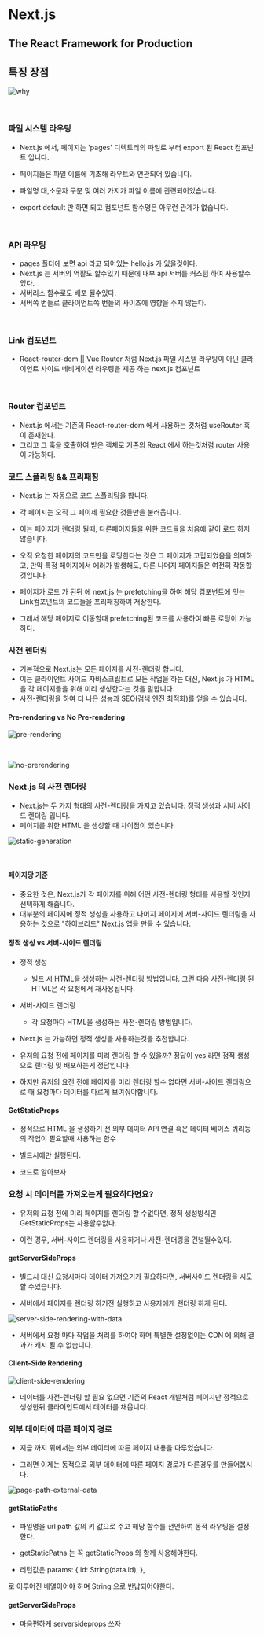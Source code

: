 # Next.js

## The React Framework for Production

## 특징 장점

![why](./why.png)

<br />

<!-- Branch 2-navigate -->

### 파일 시스템 라우팅

- Next.js 에서, 페이지는 'pages' 디렉토리의 파일로 부터 export 된 React 컴포넌트 입니다.

- 페이지들은 파일 이름에 기초해 라우트와 연관되어 있습니다.

- 파일명 대,소문자 구분 및 여러 가지가 파일 이름에 관련되어있습니다.

- export default 만 하면 되고 컴포넌트 함수명은 아무런 관계가 없습니다.

<br/>

### API 라우팅

- pages 폴더에 보면 api 라고 되어있는 hello.js 가 있을것이다.
- Next.js 는 서버의 역활도 할수있기 때문에 내부 api 서버를 커스텀 하여 사용할수있다.
- 서버리스 함수로도 배포 될수있다.
- 서버쪽 번들로 클라이언트쪽 번들의 사이즈에 영향을 주지 않는다.

<br />

### Link 컴포넌트

- React-router-dom || Vue Router 처럼 Next.js 파일 시스템 라우팅이 아닌 클라이언트 사이드 네비게이션 라우팅을 제공 하는 next.js 컴포넌트

<br />

### Router 컴포넌트

- Next.js 에서는 기존의 React-router-dom 에서 사용하는 것처럼 useRouter 훅이 존재한다.
- 그리고 그 훅을 호출하여 받은 객체로 기존의 React 에서 하는것처럼 router 사용이 가능하다.

### 코드 스플리팅 && 프리패칭

- Next.js 는 자동으로 코드 스플리팅을 합니다.
- 각 페이지는 오직 그 페이제 필요한 것들만을 불러옵니다.
- 이는 페이지가 렌더링 될때, 다른페이지들을 위한 코드들을 처음에 같이 로드 하지 않습니다.
  <br>

- 오직 요청한 페이지의 코드만을 로딩한다는 것은 그 페이지가 고립되었음을 의미하고, 만약 특정 페이지에서 에러가 발생해도, 다른 나머지 페이지들은 여전히 작동할 것입니다.
- 페이지가 로드 가 된뒤 에 next.js 는 prefetching을 하여 해당 컴포넌트에 잇는 Link컴포넌트의 코드들을 프리패칭하여 저장한다.
- 그래서 해당 페이지로 이동할때 prefetching된 코드를 사용하여 빠른 로딩이 가능하다.

<!-- Branch 3-get-static-props -->

### 사전 렌더링

- 기본적으로 Next.js는 모든 페이지를 사전-렌더링 합니다.
- 이는 클라이언트 사이드 자바스크립트로 모든 작업을 하는 대신, Next.js 가 HTML을 각 페이지들을 위해 미리 생성한다는 것을 말합니다.
- 사전-렌더링을 하여 더 나은 성능과 SEO(검색 엔진 최적화)를 얻을 수 있습니다.

#### Pre-rendering vs No Pre-rendering

![pre-rendering](./pre-rendering.png)

<br/>

![no-prerendering](./no-pre-rendering.png)

### Next.js 의 사전 렌더링

- Next.js는 두 가지 형태의 사전-렌더링을 가지고 있습니다: 정적 생성과 서버 사이드 렌더링 입니다.
- 페이지를 위한 HTML 을 생성할 때 차이점이 있습니다.

![static-generation](./static-generation.png)

<br/>

#### 페이지당 기준

- 중요한 것은, Next.js가 각 페이지를 위해 어떤 사전-렌더링 형태를 사용할 것인지 선택하게 해줍니다.
- 대부분의 페이지에 정적 생성을 사용하고 나머지 페이지에 서버-사이드 렌더링을 사용하는 것으로 "하이브리드" Next.js 앱을 만들 수 있습니다.

#### 정적 생성 vs 서버-사이드 렌더링

- 정적 생성

  - 빌드 시 HTML을 생성하는 사전-렌더링 방법입니다. 그런 다음 사전-렌더링 된 HTML은 각 요청에서 재사용됩니다.

- 서버-사이드 렌더링

  - 각 요청마다 HTML을 생성하는 사전-렌더링 방법입니다.

- Next.js 는 가능하면 정적 생성을 사용하는것을 추천합니다.

- 유저의 요청 전에 페이지를 미리 렌더링 할 수 있을까? 정답이 yes 라면 정적 생성으로 랜더링 및 배포하는게 정답입니다.

- 하지만 유저의 요전 전에 페이지를 미리 렌더링 할수 없다면 서버-사이드 렌더링으로 매 요청마다 데이터를 다르게 보여줘야합니다.

#### GetStaticProps

- 정적으로 HTML 을 생성하기 전 외부 데이터 API 연결 혹은 데이터 베이스 쿼리등의 작업이 필요할때 사용하는 함수

- 빌드시에만 실행된다.

- 코드로 알아보자

### 요청 시 데이터를 가져오는게 필요하다면요?

- 유저의 요청 전에 미리 페이지를 렌더링 할 수없다면, 정적 생성방식인 GetStaticProps는 사용할수없다.

- 이런 경우, 서버-사이드 렌더링을 사용하거나 사전-렌더링을 건널뛸수있다.

<!-- Branch 4-get-server-side-props -->

#### getServerSideProps

- 빌드시 대신 요청시마다 데이터 가져오기가 필요하다면, 서버사이드 렌더링을 시도할 수있습니다.

- 서버에서 페이지를 렌더링 하기전 실행하고 사용자에게 랜더링 하게 된다.

![server-side-rendering-with-data](./server-side-rendering-with-data.png)

- 서버에서 요청 마다 작업을 처리를 하여야 하며 특별한 설정없이는 CDN 에 의해 결과가 캐시 될 수 없습니다.

#### Client-Side Rendering

![client-side-rendering](./client-side-rendering.png)

- 데이터를 사전-렌더링 할 필요 없으면 기존의 React 개발처럼 페이지만 정적으로 생성한뒤 클라이언트에서 데이터를 채웁니다.

<!-- Branch 5-get-static-paths -->

### 외부 데이터에 따른 페이지 경로

- 지금 까지 위에서는 외부 데이터에 따른 페이지 내용을 다루었습니다.

- 그러면 이제는 동적으로 외부 데이터에 따른 페이지 경로가 다른경우를 만들어봅시다.

![page-path-external-data](./page-path-external-data.png)

#### getStaticPaths

- 파일명을 url path 값의 키 값으로 주고 해당 함수를 선언하여 동적 라우팅을 설정한다.

- getStaticPaths 는 꼭 getStaticProps 와 함께 사용해야한다.

- 리턴값은
  params: {
  id: String(data.id),
  },

로 이루어진 배열이어야 하며 String 으로 반납되어야한다.

#### getServerSideProps

- 마음편하게 serversideprops 쓰자
